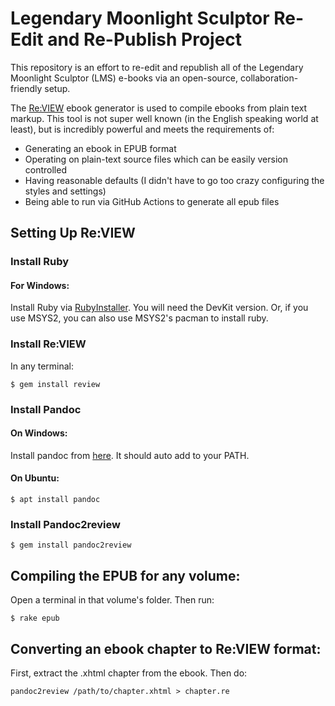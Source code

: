 # Legendary Moonlight Sculptor Re-Edit and Re-Publish Project
This repository is an effort to re-edit and republish all of the Legendary Moonlight Sculptor (LMS) e-books via an open-source, collaboration-friendly setup. 

The [Re:VIEW](https://reviewml.org/) ebook generator is used to compile ebooks from plain text markup. This tool is not super well known (in the English speaking world at least), but is incredibly powerful and meets the requirements of:

- Generating an ebook in EPUB format
- Operating on plain-text source files which can be easily version controlled
- Having reasonable defaults (I didn't have to go too crazy configuring the styles and settings)
- Being able to run via GitHub Actions to generate all epub files

## Setting Up Re:VIEW

### Install Ruby
#### For Windows:
Install Ruby via [RubyInstaller](https://rubyinstaller.org/downloads/).  You will need the DevKit version.  Or, if you use MSYS2, you can also use MSYS2's pacman to install ruby.

### Install Re:VIEW
In any terminal:
```
$ gem install review
```

### Install Pandoc
#### On Windows: 
Install pandoc from [here](https://github.com/jgm/pandoc/releases/latest). It should auto add to your PATH.

#### On Ubuntu:
```
$ apt install pandoc
```

### Install Pandoc2review
```
$ gem install pandoc2review
```
## Compiling the EPUB for any volume:
Open a terminal in that volume's folder.  Then run:
```
$ rake epub
```

## Converting an ebook chapter to Re:VIEW format:
First, extract the .xhtml chapter from the ebook.  Then do:
```
pandoc2review /path/to/chapter.xhtml > chapter.re
```
